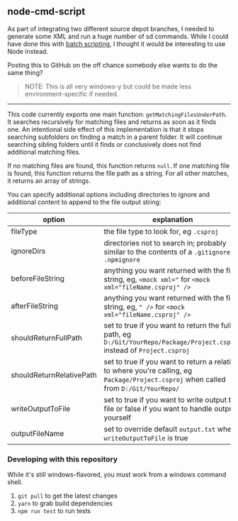 ## node-cmd-script

As part of integrating two different source depot branches, I needed to generate some XML and run a huge number of sd commands. While I could have done this with [batch scripting](https://www.tutorialspoint.com/batch_script/index.htm), I thought it would be interesting to use Node instead.

Posting this to GitHub on the off chance somebody else wants to do the same thing?

> NOTE: This is all very windows-y but could be made less environment-specific if needed.

- - -

This code currently exports one main function: `getMatchingFilesUnderPath`. It searches recursively for matching files and returns as soon as it finds one. An intentional side effect of this implementation is that it stops searching subfolders on finding a match in a parent folder. It will continue searching sibling folders until it finds or conclusively does not find additional matching files.

If no matching files are found, this function returns `null`.
If one matching file is found, this function returns the file path as a string.
For all other matches, it returns an array of strings.

You can specify additional options including directories to ignore and additional content to append to the file output string:

option                   | explanation
-------------------------|------------
fileType                 | the file type to look for, eg `.csproj`
ignoreDirs               | directories not to search in; probably similar to the contents of a `.gitignore` or `.npmignore`
beforeFileString         | anything you want returned with the file string, eg, `<mock xml="` for `<mock xml="fileName.csproj" />`
afterFileString          | anything you want returned with the file string, eg, `" />` for `<mock xml="fileName.csproj" />`
shouldReturnFullPath     | set to true if you want to return the full path, eg `D:/Git/YourRepo/Package/Project.csproj` instead of `Project.csproj`
shouldReturnRelativePath | set to true if you want to return a relative to where you're calling, eg `Package/Project.csproj` when called from `D:/Git/YourRepo/`
writeOutputToFile        | set to true if you want to write output to file or false if you want to handle output yourself
outputFileName           | set to override default `output.txt` when `writeOutputToFile` is true


### Developing with this repository

While it's still windows-flavored, you must work from a windows command shell.
1. `git pull` to get the latest changes
2. `yarn` to grab build dependencies
3. `npm run test` to run tests